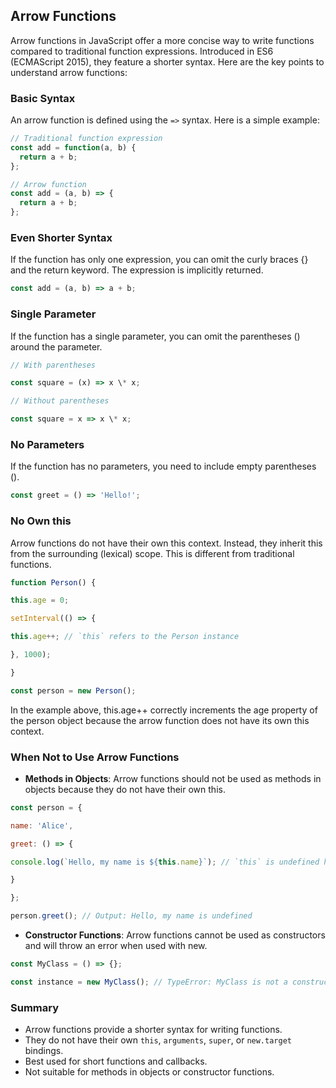 ## Arrow Functions

Arrow functions in JavaScript offer a more concise way to write functions compared to traditional function expressions. Introduced in ES6 (ECMAScript 2015), they feature a shorter syntax. Here are the key points to understand arrow functions:

### Basic Syntax

An arrow function is defined using the `=>` syntax. Here is a simple example:

```javascript
// Traditional function expression
const add = function(a, b) {
  return a + b;
};

// Arrow function
const add = (a, b) => {
  return a + b;
};
```

### Even Shorter Syntax

If the function has only one expression, you can omit the curly braces {} and the return keyword. The expression is implicitly returned.
```javascript
const add = (a, b) => a + b;
```

### Single Parameter

If the function has a single parameter, you can omit the parentheses () around the parameter.
```javascript
// With parentheses

const square = (x) => x \* x;

// Without parentheses

const square = x => x \* x;
```

### No Parameters

If the function has no parameters, you need to include empty parentheses ().
```javascript
const greet = () => 'Hello!';
```

### No Own this

Arrow functions do not have their own this context. Instead, they inherit this from the surrounding (lexical) scope. This is different from traditional functions.
```javascript
function Person() {

this.age = 0;

setInterval(() => {

this.age++; // `this` refers to the Person instance

}, 1000);

}

const person = new Person();
```
In the example above, this.age++ correctly increments the age property of the person object because the arrow function does not have its own this context.

### When Not to Use Arrow Functions

- **Methods in Objects**: Arrow functions should not be used as methods in objects because they do not have their own this.
```javascript
const person = {

name: 'Alice',

greet: () => {

console.log(`Hello, my name is ${this.name}`); // `this` is undefined here

}

};

person.greet(); // Output: Hello, my name is undefined
```
- **Constructor Functions**: Arrow functions cannot be used as constructors and will throw an error when used with new.
```javascript
const MyClass = () => {};

const instance = new MyClass(); // TypeError: MyClass is not a constructor
```
### Summary

- Arrow functions provide a shorter syntax for writing functions.
- They do not have their own `this`, `arguments`, `super`, or `new.target` bindings.
- Best used for short functions and callbacks.
- Not suitable for methods in objects or constructor functions.
